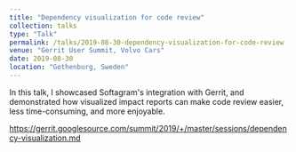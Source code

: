 ```yaml
---
title: "Dependency visualization for code review"
collection: talks
type: "Talk"
permalink: /talks/2019-08-30-dependency-visualization-for-code-review
venue: "Gerrit User Summit, Volvo Cars"
date: 2019-08-30
location: "Gothenburg, Sweden"
---
```


In this talk, I showcased Softagram's integration with Gerrit, and demonstrated how visualized impact reports can make code review easier, less time-consuming, and more enjoyable. 

https://gerrit.googlesource.com/summit/2019/+/master/sessions/dependency-visualization.md
